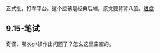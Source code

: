 正式批，打车平台。这个应该是经典后端，感觉要背背八股。[进度](https://campus.didiglobal.com/campus_apply/didiglobal/96064#/candidateHome/applications)

## 9.15-笔试

奇怪，哪次git操作出问题了？怎么这里空空的。
